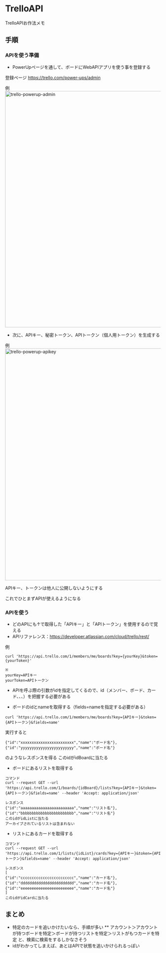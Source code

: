 # TrelloAPI
TrelloAPIお作法メモ

## 手順

### APIを使う準備

* PowerUpページを通して、ボードにWebAPIアプリを使う事を登録する

登録ページ
https://trello.com/power-ups/admin

例
<img width="765" alt="trello-powerup-admin" src="https://user-images.githubusercontent.com/20953672/208375257-04ef0e00-e7a5-4a7c-90b4-c825756fe589.png">

* 次に、APIキー、秘密トークン、APIトークン（個人用トークン）を生成する

例
<img width="751" alt="trello-powerup-apikey" src="https://user-images.githubusercontent.com/20953672/208376002-a2358f70-e11a-4a63-8dde-139187c38d2b.png">

APIキー、トークンは他人に公開しないようにする

これでひとまずAPIが使えるようになる

### APIを使う

* どのAPIにも↑で取得した「APIキー」と「APIトークン」を使用するので覚える
* APIリファレンス：https://developer.atlassian.com/cloud/trello/rest/

例
```
curl 'https://api.trello.com/1/members/me/boards?key={yourKey}&token={yourToken}'

※
yourKey=APIキー
yourToken=APIトークン
```

* APIを呼ぶ際の引数がidを指定してくるので、id（メンバー、ボード、カード、、、）を把握する必要がある

* ボードのidとnameを取得する（fields=nameを指定する必要がある）
```
curl 'https://api.trello.com/1/members/me/boards?key={APIキー}&token={APIトークン}&fields=name'
```
実行すると
```
{"id":"xxxxxxxxxxxxxxxxxxxxxxxx","name":"ボード名"},
{"id":"yyyyyyyyyyyyyyyyyyyyyyyy","name":"ボード名"}
```
のようなレスポンスを得る
このidがidBoardに当たる

* ボードにあるリストを取得する

```
コマンド
curl --request GET --url 'https://api.trello.com/1/boards/{idBoard}/lists?key={APIキー}&token={APIトークン}&fields=name' --header 'Accept: application/json'

レスポンス
{"id":"aaaaaaaaaaaaaaaaaaaaaaaa","name":"リスト名"},
{"id":"bbbbbbbbbbbbbbbbbbbbbbbb","name":"リスト名"}
このidがidListに当たる
アーカイブされているリストは含まれない
```

* リストにあるカードを取得する

```
コマンド
curl --request GET --url 'https://api.trello.com/1/lists/{idList}/cards?key={APIキー}&token={APIトークン}&fields=name' --header 'Accept: application/json'

レスポンス
[
{"id":"cccccccccccccccccccccccc","name":"カード名"},
{"id":"dddddddddddddddddddddddd","name":"カード名"},
{"id":"eeeeeeeeeeeeeeeeeeeeeeee","name":"カード名"}
]
このidがidCardに当たる
```

## まとめ

* 特定のカードを追いかけたいなら、手順が多い
** アカウント＞アカウントが持つボードを特定＞ボードが持つリストを特定＞リストがもつカードを特定
と、検索に検索をするしかなさそう
* idがわかってしまえば、あとはAPIで状態を追いかけられるっぽい
